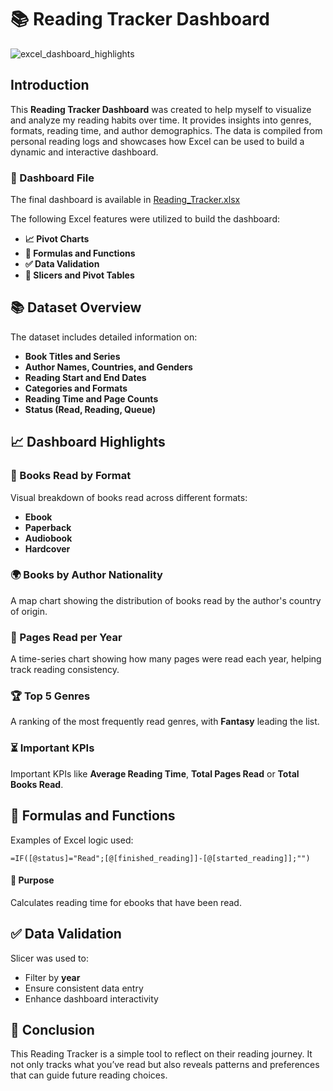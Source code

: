 
# 📚 Reading Tracker Dashboard

![excel_dashboard_highlights](https://github.com/user-attachments/assets/4c8e69a5-c4e0-45d8-9cd5-425d1211e96b)

## Introduction

This **Reading Tracker Dashboard** was created to help myself to visualize and analyze my reading habits over time. It provides insights into genres, formats, reading time, and author demographics. The data is compiled from personal reading logs and showcases how Excel can be used to build a dynamic and interactive dashboard.

### 📁 Dashboard File

The final dashboard is available in [Reading_Tracker.xlsx](Reading_Tracker.xlsx)

The following Excel features were utilized to build the dashboard:

- **📈 Pivot Charts**
- **🧮 Formulas and Functions**
- **✅ Data Validation**
- **📅 Slicers and Pivot Tables**

## 📚 Dataset Overview

The dataset includes detailed information on:

- **Book Titles and Series**
- **Author Names, Countries, and Genders**
- **Reading Start and End Dates**
- **Categories and Formats**
- **Reading Time and Page Counts**
- **Status (Read, Reading, Queue)**

## 📈 Dashboard Highlights

### 📘 Books Read by Format

Visual breakdown of books read across different formats:
- **Ebook**
- **Paperback**
- **Audiobook**
- **Hardcover**

### 🌍 Books by Author Nationality

A map chart showing the distribution of books read by the author's country of origin.

### 📅 Pages Read per Year

A time-series chart showing how many pages were read each year, helping track reading consistency.

### 🏆 Top 5 Genres

A ranking of the most frequently read genres, with **Fantasy** leading the list.

### ⏳ Important KPIs

Important KPIs like **Average Reading Time**, **Total Pages Read** or **Total Books Read**.

## 🧠 Formulas and Functions

Examples of Excel logic used:

```excel
=IF([@status]="Read";[@[finished_reading]]-[@[started_reading]];"")
```


#### 🎯 Purpose

Calculates reading time for ebooks that have been read.


## ✅ Data Validation

Slicer was used to:

- Filter by **year**
- Ensure consistent data entry
- Enhance dashboard interactivity

## 📌 Conclusion

This Reading Tracker is a simple tool to reflect on their reading journey. It not only tracks what you’ve read but also reveals patterns and preferences that can guide future reading choices.
